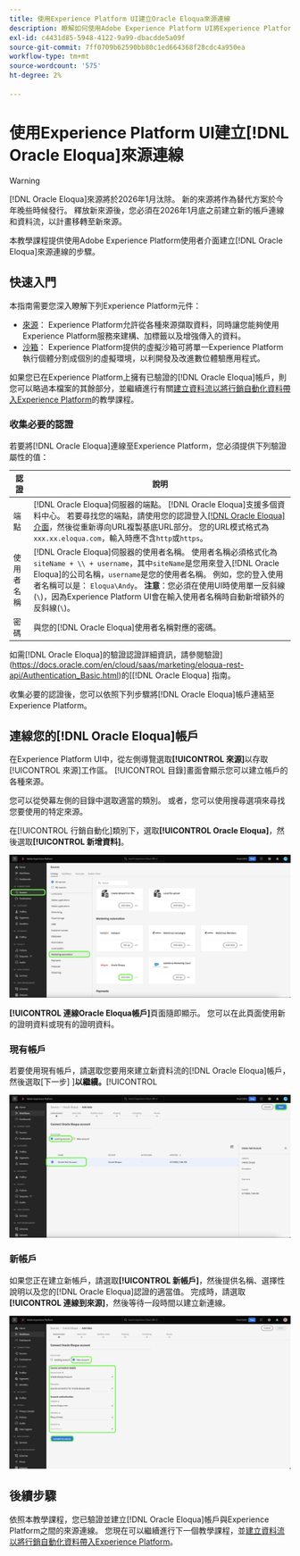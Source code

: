 ```yaml
---
title: 使用Experience Platform UI建立Oracle Eloqua來源連線
description: 瞭解如何使用Adobe Experience Platform UI將Experience Platform連結至Oracle Eloqua。
exl-id: c4431d85-5948-4122-9a99-dbacdde5a09f
source-git-commit: 7ff0709b62590bb80c1ed664368f28cdc4a950ea
workflow-type: tm+mt
source-wordcount: '575'
ht-degree: 2%

---
```


# 使用Experience Platform UI建立[!DNL Oracle Eloqua]來源連線

>[!WARNING]
>
>[!DNL Oracle Eloqua]來源將於2026年1月汰除。 新的來源將作為替代方案於今年晚些時候發行。 釋放新來源後，您必須在2026年1月底之前建立新的帳戶連線和資料流，以計畫移轉至新來源。

本教學課程提供使用Adobe Experience Platform使用者介面建立[!DNL Oracle Eloqua]來源連線的步驟。

## 快速入門

本指南需要您深入瞭解下列Experience Platform元件：

* [來源](../../../../home.md)： Experience Platform允許從各種來源擷取資料，同時讓您能夠使用Experience Platform服務來建構、加標籤以及增強傳入的資料。
* [沙箱](../../../../../sandboxes/home.md)： Experience Platform提供的虛擬沙箱可將單一Experience Platform執行個體分割成個別的虛擬環境，以利開發及改進數位體驗應用程式。

如果您已在Experience Platform上擁有已驗證的[!DNL Oracle Eloqua]帳戶，則您可以略過本檔案的其餘部分，並繼續進行有關[建立資料流以將行銷自動化資料帶入Experience Platform](../../dataflow/marketing-automation.md)的教學課程。

### 收集必要的認證

若要將[!DNL Oracle Eloqua]連線至Experience Platform，您必須提供下列驗證屬性的值：

| 認證 | 說明 |
| --- | --- |
| 端點 | [!DNL Oracle Eloqua]伺服器的端點。 [!DNL Oracle Eloqua]支援多個資料中心。 若要尋找您的端點，請使用您的認證登入[[!DNL Oracle Eloqua] 介面](https://login.eloqua.com)，然後從重新導向URL複製基底URL部分。 您的URL模式格式為`xxx.xx.eloqua.com`，輸入時應不含`http`或`https`。 |
| 使用者名稱 | [!DNL Oracle Eloqua]伺服器的使用者名稱。 使用者名稱必須格式化為`siteName + \\ + username`，其中`siteName`是您用來登入[!DNL Oracle Eloqua]的公司名稱，`username`是您的使用者名稱。 例如，您的登入使用者名稱可以是： `Eloqua\Andy`。 **注意**：您必須在使用UI時使用單一反斜線(`\`)，因為Experience Platform UI會在輸入使用者名稱時自動新增額外的反斜線(`\`)。 |
| 密碼 | 與您的[!DNL Oracle Eloqua]使用者名稱對應的密碼。 |

如需[!DNL Oracle Eloqua]的驗證認證詳細資訊，請參閱驗證](https://docs.oracle.com/en/cloud/saas/marketing/eloqua-rest-api/Authentication_Basic.html)的[[!DNL Oracle Eloqua] 指南。

收集必要的認證後，您可以依照下列步驟將[!DNL Oracle Eloqua]帳戶連結至Experience Platform。

## 連線您的[!DNL Oracle Eloqua]帳戶

在Experience Platform UI中，從左側導覽選取&#x200B;**[!UICONTROL 來源]**&#x200B;以存取[!UICONTROL 來源]工作區。 [!UICONTROL 目錄]畫面會顯示您可以建立帳戶的各種來源。

您可以從熒幕左側的目錄中選取適當的類別。 或者，您可以使用搜尋選項來尋找您要使用的特定來源。

在[!UICONTROL 行銷自動化]類別下，選取&#x200B;**[!UICONTROL Oracle Eloqua]**，然後選取&#x200B;**[!UICONTROL 新增資料]**。

![目錄](../../../../images/tutorials/create/oracle-eloqua/catalog.png)

**[!UICONTROL 連線Oracle Eloqua帳戶]**&#x200B;頁面隨即顯示。 您可以在此頁面使用新的證明資料或現有的證明資料。

### 現有帳戶

若要使用現有帳戶，請選取您要用來建立新資料流的[!DNL Oracle Eloqua]帳戶，然後選取[下一步] ]**以繼續。**[!UICONTROL 

![現有](../../../../images/tutorials/create/oracle-eloqua/existing.png)

### 新帳戶

如果您正在建立新帳戶，請選取&#x200B;**[!UICONTROL 新帳戶]**，然後提供名稱、選擇性說明以及您的[!DNL Oracle Eloqua]認證的適當值。 完成時，請選取&#x200B;**[!UICONTROL 連線到來源]**，然後等待一段時間以建立新連線。

![新](../../../../images/tutorials/create/oracle-eloqua/new.png)

## 後續步驟

依照本教學課程，您已驗證並建立[!DNL Oracle Eloqua]帳戶與Experience Platform之間的來源連線。 您現在可以繼續進行下一個教學課程，並[建立資料流以將行銷自動化資料帶入Experience Platform](../../dataflow/marketing-automation.md)。

